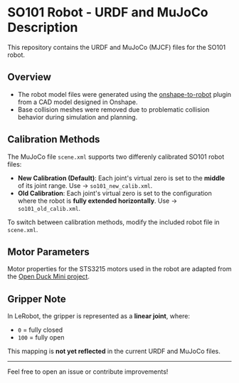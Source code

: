 # SO101 Robot - URDF and MuJoCo Description

This repository contains the URDF and MuJoCo (MJCF) files for the SO101 robot.

## Overview

- The robot model files were generated using the [onshape-to-robot](https://github.com/Rhoban/onshape-to-robot) plugin from a CAD model designed in Onshape.
- Base collision meshes were removed due to problematic collision behavior during simulation and planning.

## Calibration Methods

The MuJoCo file `scene.xml` supports two differenly calibrated SO101 robot files:

- **New Calibration (Default)**: Each joint's virtual zero is set to the **middle** of its joint range. Use -> `so101_new_calib.xml`. 
- **Old Calibration**: Each joint's virtual zero is set to the configuration where the robot is **fully extended horizontally**. Use -> `so101_old_calib.xml`.

To switch between calibration methods, modify the included robot file in `scene.xml`.

## Motor Parameters

Motor properties for the STS3215 motors used in the robot are adapted from the [Open Duck Mini project](https://github.com/apirrone/Open_Duck_Mini).

## Gripper Note

In LeRobot, the gripper is represented as a **linear joint**, where:

* `0` = fully closed
* `100` = fully open

This mapping is **not yet reflected** in the current URDF and MuJoCo files. 

---

Feel free to open an issue or contribute improvements!
